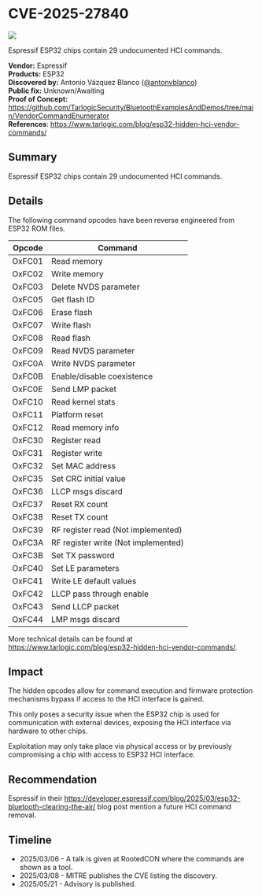 # CVE-2025-27840

[![](https://img.shields.io/badge/CVSS%20v3.1%20Score-6.8%20%2F%20Medium-orange)](https://nvd.nist.gov/vuln-metrics/cvss/v3-calculator?vector=AV:P/AC:H/PR:H/UI:N/S:C/C:H/I:H/A:L&version=3.1)

Espressif ESP32 chips contain 29 undocumented HCI commands.

**Vendor:** Espressif<br>
**Products:** ESP32<br>
**Discovered by:** Antonio Vázquez Blanco ([@antonvblanco](https://x.com/antonvblanco))<br>
**Public fix:** Unknown/Awaiting<br>
**Proof of Concept:** https://github.com/TarlogicSecurity/BluetoothExamplesAndDemos/tree/main/VendorCommandEnumerator<br>
**References**: https://www.tarlogic.com/blog/esp32-hidden-hci-vendor-commands/<br>

## Summary

Espressif ESP32 chips contain 29 undocumented HCI commands.

## Details

The following command opcodes have been reverse engineered from ESP32 ROM files.

| Opcode | Command                             |
| ------ | ----------------------------------- |
| OxFC01 | Read memory                         |
| OxFC02 | Write memory                        |
| OxFC03 | Delete NVDS parameter               |
| OxFC05 | Get flash ID                        |
| OxFC06 | Erase flash                         |
| OxFC07 | Write flash                         |
| OxFC08 | Read flash                          |
| OxFC09 | Read NVDS parameter                 |
| OxFC0A | Write NVDS parameter                |
| OxFC0B | Enable/disable coexistence          |
| OxFC0E | Send LMP packet                     |
| OxFC10 | Read kernel stats                   |
| OxFC11 | Platform reset                      |
| OxFC12 | Read memory info                    |
| OxFC30 | Register read                       |
| OxFC31 | Register write                      |
| OxFC32 | Set MAC address                     |
| OxFC35 | Set CRC initial value               |
| OxFC36 | LLCP msgs discard                   |
| OxFC37 | Reset RX count                      |
| OxFC38 | Reset TX count                      |
| OxFC39 | RF register read (Not implemented)  |
| OxFC3A | RF register write (Not implemented) |
| OxFC3B | Set TX password                     |
| OxFC40 | Set LE parameters                   |
| OxFC41 | Write LE default values             |
| OxFC42 | LLCP pass through enable            |
| OxFC43 | Send LLCP packet                    |
| OxFC44 | LMP msgs discard                    |

More technical details can be found at <https://www.tarlogic.com/blog/esp32-hidden-hci-vendor-commands/>.

## Impact

The hidden opcodes allow for command execution and firmware protection mechanisms bypass if access to the HCI interface is gained.

This only poses a security issue when the ESP32 chip is used for communication with external devices, exposing the HCI interface via hardware to other chips.

Exploitation may only take place via physical access or by previously compromising a chip with access to ESP32 HCI interface.

## Recommendation

Espressif in their <https://developer.espressif.com/blog/2025/03/esp32-bluetooth-clearing-the-air/> blog post mention a future HCI command removal.

## Timeline

- 2025/03/06 - A talk is given at RootedCON where the commands are shown as a tool.
- 2025/03/08 - MITRE publishes the CVE listing the discovery.
- 2025/05/21 - Advisory is published.
